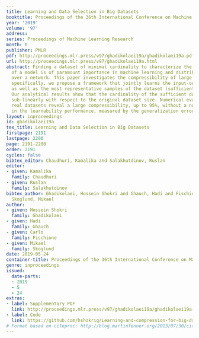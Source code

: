 ```yaml
---
title: Learning and Data Selection in Big Datasets
booktitle: Proceedings of the 36th International Conference on Machine Learning
year: '2019'
volume: '97'
address: 
series: Proceedings of Machine Learning Research
month: 0
publisher: PMLR
pdf: http://proceedings.mlr.press/v97/ghadikolaei19a/ghadikolaei19a.pdf
url: http://proceedings.mlr.press/v97/ghadikolaei19a.html
abstract: Finding a dataset of minimal cardinality to characterize the optimal parameters
  of a model is of paramount importance in machine learning and distributed optimization
  over a network. This paper investigates the compressibility of large datasets. More
  specifically, we propose a framework that jointly learns the input-output mapping
  as well as the most representative samples of the dataset (sufficient dataset).
  Our analytical results show that the cardinality of the sufficient dataset increases
  sub-linearly with respect to the original dataset size. Numerical evaluations of
  real datasets reveal a large compressibility, up to 95%, without a noticeable drop
  in the learnability performance, measured by the generalization error.
layout: inproceedings
id: ghadikolaei19a
tex_title: Learning and Data Selection in Big Datasets
firstpage: 2191
lastpage: 2200
page: 2191-2200
order: 2191
cycles: false
bibtex_editor: Chaudhuri, Kamalika and Salakhutdinov, Ruslan
editor:
- given: Kamalika
  family: Chaudhuri
- given: Ruslan
  family: Salakhutdinov
bibtex_author: Ghadikolaei, Hossein Shokri and Ghauch, Hadi and Fischione, Carlo and
  Skoglund, Mikael
author:
- given: Hossein Shokri
  family: Ghadikolaei
- given: Hadi
  family: Ghauch
- given: Carlo
  family: Fischione
- given: Mikael
  family: Skoglund
date: 2019-05-24
container-title: Proceedings of the 36th International Conference on Machine Learning
genre: inproceedings
issued:
  date-parts:
  - 2019
  - 5
  - 24
extras:
- label: Supplementary PDF
  link: http://proceedings.mlr.press/v97/ghadikolaei19a/ghadikolaei19a-supp.pdf
- label: Code
  link: https://github.com/hshokrig/Learning-and-compression-for-big-datasets
# Format based on citeproc: http://blog.martinfenner.org/2013/07/30/citeproc-yaml-for-bibliographies/
---
```

